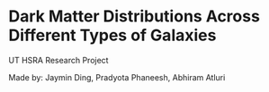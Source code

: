 # Dark Matter Distributions Across Different Types of Galaxies
UT HSRA Research Project

Made by:
Jaymin Ding, Pradyota Phaneesh, Abhiram Atluri
